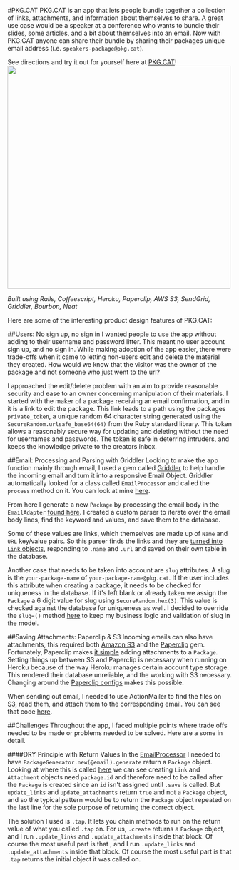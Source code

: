 #PKG.CAT
PKG.CAT is an app that lets people bundle together a collection of links,
attachments, and information about themselves to share. A great use case would
be a speaker at a conference who wants to bundle their slides, some articles,
and a bit about themselves into an email. Now with PKG.CAT anyone can share
their bundle by sharing their packages unique email address (i.e.
`speakers-package@pkg.cat`).

See directions and try it out for yourself here at
[PKG.CAT](http://www.pkg.cat)!
<img src="https://raw.githubusercontent.com/georgetmayorga/pkg-cat/master/app/assets/images/landing-page.png"
width="500">

*Built using Rails, Coffeescript, Heroku, Paperclip, AWS S3, SendGrid, Griddler, Bourbon,
Neat*

Here are some of the interesting product design features of PKG.CAT:

##Users: No sign up, no sign in
I wanted people to use the app without adding to their username and
password litter. This meant no user account sign up, and no sign in. While
making adoption of the app easier, there were trade-offs when it came to letting
non-users edit and delete the material they created. How would we know that the
visitor was the owner of the package and not someone who just went to the url?

I approached the edit/delete problem with an aim to provide reasonable security
and ease to an owner concerning manipulation of their materials. I started with
the maker of a package receiving an
email confirmation, and in it is a link to edit the package. This link leads to
a path using the packages `private_token`, a unique random 64 character string generated using the
`SecureRandom.urlsafe_base64(64)` from the Ruby standard library. This token
allows a reasonably secure way for updating and deleting without the need for
usernames and passwords. The token is safe in deterring intruders, and keeps the
knowledge private to the creators inbox.

##Email: Processing and Parsing with Griddler
Looking to make the app function mainly through email, I used a gem called
[Griddler](http://griddler.io) to help handle the incoming email and turn it
into a responsive Email Object. Griddler automatically looked for a class called
`EmailProcessor` and called the `process` method on it. You can look at mine
[here](https://github.com/georgetmayorga/pkg-cat/blob/master/app/models/email_processor.rb#L6-L12).

From here I generate a new `Package` by processing the email body in the
`EmailAdapter` [found
here](https://github.com/georgetmayorga/pkg-cat/blob/master/app/models/email_adapter.rb#L15-L20). I
 created a custom parser to iterate over the email body lines,
find the keyword and values, and save them to the database. 

Some of these values
are links, which themselves are made up of `Name` and `URL` key/value pairs. So
this parser finds the links and they are [turned into `Link`
objects](https://github.com/georgetmayorga/pkg-cat/blob/master/app/models/package_generator.rb#L9),
responding to `.name` and `.url` and saved on their own table in the database. 

Another case that needs to be taken into account are `slug` attributes. A slug
is the `your-package-name` of `your-package-name@pkg.cat`. If the
user includes this attribute when creating a package, it needs to be checked for uniqueness in the
database. If it's left blank or already taken we assign the `Package` a 6 digit
value for slug using `SecureRandom.hex(3)`. This value is checked
against the database for uniqueness as well. I decided to override the `slug=()`
method
[here](https://github.com/georgetmayorga/pkg-cat/blob/master/app/models/package.rb#L48-L55)
to keep my business logic and validation of slug in the model.

##Saving Attachments: Paperclip & S3
Incoming emails can also have attachments, this required both [Amazon
S3](http://aws.amazon.com/s3/) and the
[Paperclip](https://github.com/thoughtbot/paperclip) gem. Fortunately, Paperclip
makes [it
simple](https://github.com/georgetmayorga/pkg-cat/blob/master/app/models/package.rb#L14-L17)
adding attachments to a `Package`. Setting things up between S3 and Paperclip
is necessary when running on Heroku because of the way Heroku manages certain
account type storage. This rendered their database unreliable, and the working
with S3 necessary. Changing around the [Paperclip
configs](https://github.com/georgetmayorga/pkg-cat/blob/gm-readme/config/environments/production.rb#L14-L21) makes this possible. 

When sending out email, I needed to use ActionMailer to find the files on S3,
read them, and attach them to the corresponding email. You can see that code
[here](https://github.com/georgetmayorga/pkg-cat/blob/master/app/models/outbound_mailer.rb#L29-L33).

##Challenges
Throughout the app, I faced multiple points where trade offs needed to be
made or problems needed to be solved. Here are a some in detail.

####DRY Principle with Return Values
In the
[EmailProcessor](https://github.com/georgetmayorga/pkg-cat/blob/master/app/models/email_processor.rb#L21)
I needed to have `PackageGenerator.new(@email).generate` return a `Package`
object. Looking at where this is called
[here](https://github.com/georgetmayorga/pkg-cat/blob/master/app/models/package_generator.rb#L7-L11)
we can see creating `Link` and `Attachment` objects need `package.id` and
therefore need to be called after the `Package` is created since an `id` isn't
assigned until `.save` is called. But `update_links` and
`update_attachments` return `true` and not a `Package` object, and so the
typical pattern would be to return the `Package` object repeated on the last
line for the sole purpose of returning the correct object.

The solution I used is `.tap`. It lets you chain methods to run on the
return value of what you called `.tap` on. For us, `.create` returns a
`Package` object, and I run `.update_links` and `.update_attachments` inside
that block. Of course the most useful part is that , and I run `.update_links`
and `.update_attachments` inside that block. Of course the most useful part is
that `.tap` returns the initial object it was called on.
